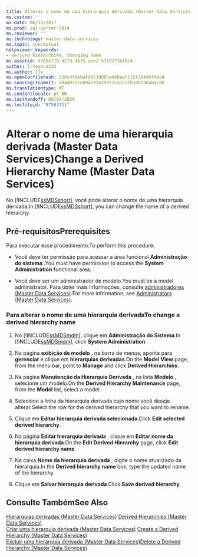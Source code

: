```yaml
---
title: Alterar o nome de uma hierarquia derivada (Master Data Services) | Microsoft Docs
ms.custom: ''
ms.date: 06/13/2017
ms.prod: sql-server-2014
ms.reviewer: ''
ms.technology: master-data-services
ms.topic: conceptual
helpviewer_keywords:
- derived hierarchies, changing name
ms.assetid: 5765e710-d273-4675-aee2-5718273bfdc4
author: lrtoyou1223
ms.author: lle
ms.openlocfilehash: 230c4f9ebafd9519085ed40ae5115f2649df9bd4
ms.sourcegitcommit: ad4d92dce894592a259721a1571b1d8736abacdb
ms.translationtype: MT
ms.contentlocale: pt-BR
ms.lasthandoff: 08/04/2020
ms.locfileid: "87583711"
---
```

# <a name="change-a-derived-hierarchy-name-master-data-services"></a><span data-ttu-id="eae18-102">Alterar o nome de uma hierarquia derivada (Master Data Services)</span><span class="sxs-lookup"><span data-stu-id="eae18-102">Change a Derived Hierarchy Name (Master Data Services)</span></span>
  <span data-ttu-id="eae18-103">No [!INCLUDE[ssMDSshort](../includes/ssmdsshort-md.md)], você pode alterar o nome de uma hierarquia derivada.</span><span class="sxs-lookup"><span data-stu-id="eae18-103">In [!INCLUDE[ssMDSshort](../includes/ssmdsshort-md.md)], you can change the name of a derived hierarchy.</span></span>  
  
## <a name="prerequisites"></a><span data-ttu-id="eae18-104">Pré-requisitos</span><span class="sxs-lookup"><span data-stu-id="eae18-104">Prerequisites</span></span>  
 <span data-ttu-id="eae18-105">Para executar esse procedimento:</span><span class="sxs-lookup"><span data-stu-id="eae18-105">To perform this procedure:</span></span>  
  
-   <span data-ttu-id="eae18-106">Você deve ter permissão para acessar a área funcional **Administração do sistema** .</span><span class="sxs-lookup"><span data-stu-id="eae18-106">You must have permission to access the **System Administration** functional area.</span></span>  
  
-   <span data-ttu-id="eae18-107">Você deve ser um administrador de modelo.</span><span class="sxs-lookup"><span data-stu-id="eae18-107">You must be a model administrator.</span></span> <span data-ttu-id="eae18-108">Para obter mais informações, consulte [administradores &#40;Master Data Services&#41;](administrators-master-data-services.md).</span><span class="sxs-lookup"><span data-stu-id="eae18-108">For more information, see [Administrators &#40;Master Data Services&#41;](administrators-master-data-services.md).</span></span>  
  
### <a name="to-change-a-derived-hierarchy-name"></a><span data-ttu-id="eae18-109">Para alterar o nome de uma hierarquia derivada</span><span class="sxs-lookup"><span data-stu-id="eae18-109">To change a derived hierarchy name</span></span>  
  
1.  <span data-ttu-id="eae18-110">No [!INCLUDE[ssMDSmdm](../includes/ssmdsmdm-md.md)], clique em **Administração do Sistema**.</span><span class="sxs-lookup"><span data-stu-id="eae18-110">In [!INCLUDE[ssMDSmdm](../includes/ssmdsmdm-md.md)], click **System Administration**.</span></span>  
  
2.  <span data-ttu-id="eae18-111">Na página **exibição de modelo** , na barra de menus, aponte para **gerenciar** e clique em **hierarquias derivadas**.</span><span class="sxs-lookup"><span data-stu-id="eae18-111">On the **Model View** page, from the menu bar, point to **Manage** and click **Derived Hierarchies**.</span></span>  
  
3.  <span data-ttu-id="eae18-112">Na página **Manutenção da Hierarquia Derivada** , na lista **Modelo** , selecione um modelo.</span><span class="sxs-lookup"><span data-stu-id="eae18-112">On the **Derived Hierarchy Maintenance** page, from the **Model** list, select a model.</span></span>  
  
4.  <span data-ttu-id="eae18-113">Selecione a linha da hierarquia derivada cujo nome você deseja alterar.</span><span class="sxs-lookup"><span data-stu-id="eae18-113">Select the row for the derived hierarchy that you want to rename.</span></span>  
  
5.  <span data-ttu-id="eae18-114">Clique em **Editar hierarquia derivada selecionada**.</span><span class="sxs-lookup"><span data-stu-id="eae18-114">Click **Edit selected derived hierarchy**.</span></span>  
  
6.  <span data-ttu-id="eae18-115">Na página **Editar hierarquia derivada** , clique em **Editar nome da hierarquia derivada**.</span><span class="sxs-lookup"><span data-stu-id="eae18-115">On the **Edit Derived Hierarchy** page, click **Edit derived hierarchy name**.</span></span>  
  
7.  <span data-ttu-id="eae18-116">Na caixa **Nome da hierarquia derivada** , digite o nome atualizado da hierarquia.</span><span class="sxs-lookup"><span data-stu-id="eae18-116">In the **Derived hierarchy name** box, type the updated name of the hierarchy.</span></span>  
  
8.  <span data-ttu-id="eae18-117">Clique em **Salvar hierarquia derivada**.</span><span class="sxs-lookup"><span data-stu-id="eae18-117">Click **Save derived hierarchy**.</span></span>  
  
## <a name="see-also"></a><span data-ttu-id="eae18-118">Consulte Também</span><span class="sxs-lookup"><span data-stu-id="eae18-118">See Also</span></span>  
 <span data-ttu-id="eae18-119">[Hierarquias derivadas &#40;Master Data Services&#41;](../../2014/master-data-services/derived-hierarchies-master-data-services.md) </span><span class="sxs-lookup"><span data-stu-id="eae18-119">[Derived Hierarchies &#40;Master Data Services&#41;](../../2014/master-data-services/derived-hierarchies-master-data-services.md) </span></span>  
 <span data-ttu-id="eae18-120">[Criar uma hierarquia derivada &#40;Master Data Services&#41;](../../2014/master-data-services/create-a-derived-hierarchy-master-data-services.md) </span><span class="sxs-lookup"><span data-stu-id="eae18-120">[Create a Derived Hierarchy &#40;Master Data Services&#41;](../../2014/master-data-services/create-a-derived-hierarchy-master-data-services.md) </span></span>  
 [<span data-ttu-id="eae18-121">Excluir uma hierarquia derivada &#40;Master Data Services&#41;</span><span class="sxs-lookup"><span data-stu-id="eae18-121">Delete a Derived Hierarchy &#40;Master Data Services&#41;</span></span>](../../2014/master-data-services/delete-a-derived-hierarchy-master-data-services.md)  
  
  
